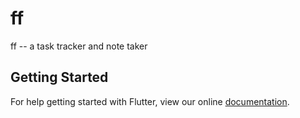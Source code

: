 # ff

ff -- a task tracker and note taker

## Getting Started

For help getting started with Flutter, view our online
[documentation](http://flutter.io/).

